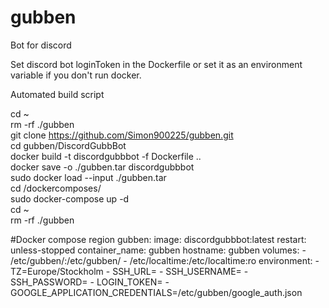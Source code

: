 # gubben
Bot for discord

Set discord bot loginToken in the Dockerfile or set it as an environment variable if you don't run docker.


Automated build script 

cd ~  
rm -rf ./gubben  
git clone https://github.com/Simon900225/gubben.git  
cd gubben/DiscordGubbBot  
docker build -t discordgubbbot -f Dockerfile ..  
docker save -o ./gubben.tar discordgubbbot  
sudo docker load --input ./gubben.tar  
cd /dockercomposes/  
sudo docker-compose up -d  
cd ~  
rm -rf ./gubben

#Docker compose region
gubben:
    image: discordgubbbot:latest
    restart: unless-stopped
    container_name: gubben
    hostname: gubben
    volumes:
      - /etc/gubben/:/etc/gubben/
      - /etc/localtime:/etc/localtime:ro
    environment:
      - TZ=Europe/Stockholm
      - SSH_URL=
      - SSH_USERNAME=
      - SSH_PASSWORD=
      - LOGIN_TOKEN=
      - GOOGLE_APPLICATION_CREDENTIALS=/etc/gubben/google_auth.json
